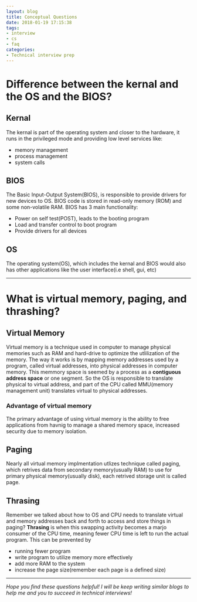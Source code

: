 ```yaml
---
layout: blog
title: Conceptual Questions
date: 2018-01-19 17:15:38
tags:
- interview
- cs
- faq
categories:
- Technical interview prep
---
```


# Difference between the kernal and the OS and the BIOS?
## Kernal
The kernal is part of the operating system and closer to the hardware,
it runs in the privileged mode and providing low level services like:
- memory management
- process management
- system calls

## BIOS
The Basic Input-Output System(BIOS), is responsible to provide drivers for
new devices to OS. BIOS code is stored in read-only memory (ROM) and some
non-volatile RAM. BIOS has 3 main functionality:
- Power on self test(POST), leads to the booting program
- Load and transfer control to boot program
- Provide drivers for all devices

## OS
The operating system(OS), which includes the kernal and BIOS would also has
other applications like the user interface(i.e shell, gui, etc)
<!--more-->

***
# What is virtual memory, paging, and thrashing?
## Virtual Memory
Virtual memory is a technique used in computer to manage physical memories such
as RAM and hard-drive to optimize the utlilization of the memory.
The way it works is by mapping memory addresses used by a program, called virtual
addresses, into physical addresses in computer memory. This memmory space is seemed
by a process as a **contiguous address space** or one segment. So the OS is responsible
to translate physical to virtual address, and part of the CPU called MMU(memory management
unit) translates virtual to physical addresses.

### Advantage of virtual memory
The primary advantage of using virtual memory is the ability to free applications from
havnig to manage a shared memory space, increased security due to memory isolation.

## Paging
Nearly all virtual memory implmentation utlizes technique called paging,
which retrives data from secondary memory(usually RAM) to use for primary
physical memory(usually disk), each retrived storage unit is called page.

## Thrasing
Remember we talked about how to OS and CPU needs to translate virtual and memory addresses back
and forth to access and store things in paging? **Thrasing** is when this swapping activity becomes
a marjo consumer of the CPU time, meaning fewer CPU time is left to run the actual program.
This can be prevented by
- running fewer program
- write program to utilize memory more effectively
- add more RAM to the system
- increase the page size(remember each page is a defined size)

***
*Hope you find these questions helpful! I will be keep writing similar blogs to help me and you
to succeed in technical interviews!*
